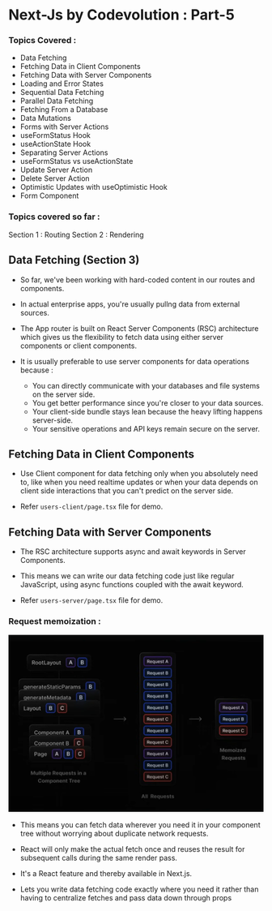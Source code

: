 # Next-Js by Codevolution : Part-5

### Topics Covered :

- Data Fetching
- Fetching Data in Client Components
- Fetching Data with Server Components
- Loading and Error States
- Sequential Data Fetching
- Parallel Data Fetching
- Fetching From a Database
- Data Mutations
- Forms with Server Actions
- useFormStatus Hook
- useActionState Hook
- Separating Server Actions
- useFormStatus vs useActionState
- Update Server Action
- Delete Server Action
- Optimistic Updates with useOptimistic Hook
- Form Component

### Topics covered so far :

Section 1 : Routing
Section 2 : Rendering

## Data Fetching (Section 3)

- So far, we've been working with hard-coded content in our routes and components.

- In actual enterprise apps, you're usually pullng data from external sources.

- The App router is built on React Server Components (RSC) architecture which gives us the flexibility to fetch data using either server components or client components.

- It is usually preferable to use server components for data operations because :

    - You can directly communicate with your databases and file systems on the server side.
    - You get better performance since you're closer to your data sources.
    - Your client-side bundle stays lean because the heavy lifting happens server-side.
    - Your sensitive operations and API keys remain secure on the server.

## Fetching Data in Client Components

- Use Client component for data fetching only when you absolutely need to, like when you need realtime updates or when your data depends on client side interactions that you can't predict on the server side.

- Refer `users-client/page.tsx` file for demo.

## Fetching Data with Server Components

- The RSC architecture supports async and await keywords in Server Components.

- This means we can write our data fetching code just like regular JavaScript, using async functions coupled with the await keyword.

- Refer `users-server/page.tsx` file for demo.

### Request memoization : 

<img src="./assets/Pic-1.png" />

- This means you can fetch data wherever you need it in your component tree without worrying about duplicate network requests.

- React will only make the actual fetch once and reuses the result for subsequent calls during the same render pass.

- It's a React feature and thereby available in Next.js.

- Lets you write data fetching code exactly where you need it rather than having to centralize fetches and pass data down through props